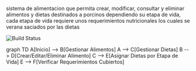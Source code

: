 sistema de alimentacion que permita crear, modificar, consultar y eliminar alimentos y dietas destinados a porcinos dependiendo su etapa de vida, cada etapa de vida requiere unos requerimientos nutricionales los cuales se verana saciados por las dietas

![Build Status](https://img.shields.io/github/actions/workflow/status/usuario/repositorio/ci.yml)

graph TD
  A[Inicio] --> B[Gestionar Alimentos]
  A --> C[Gestionar Dietas]
  B --> D[Crear/Editar/Eliminar Alimento]
  C --> E[Asignar Dietas por Etapa de Vida]
  E --> F[Verificar Requerimientos Cubiertos]
